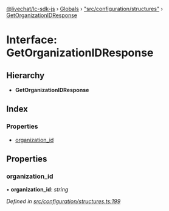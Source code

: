 [@livechat/lc-sdk-js](../README.md) › [Globals](../globals.md) › ["src/configuration/structures"](../modules/_src_configuration_structures_.md) › [GetOrganizationIDResponse](_src_configuration_structures_.getorganizationidresponse.md)

# Interface: GetOrganizationIDResponse

## Hierarchy

* **GetOrganizationIDResponse**

## Index

### Properties

* [organization_id](_src_configuration_structures_.getorganizationidresponse.md#organization_id)

## Properties

###  organization_id

• **organization_id**: *string*

*Defined in [src/configuration/structures.ts:199](https://github.com/livechat/lc-sdk-js/blob/9364105/src/configuration/structures.ts#L199)*
